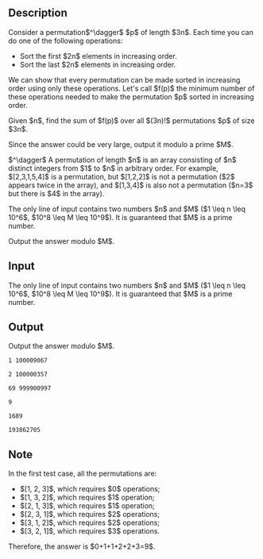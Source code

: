 ## Description

<div><p>Consider a permutation$^\dagger$ $p$ of length $3n$. Each time you can do one of the following operations:</p><ul> <li> Sort the first $2n$ elements in increasing order. </li><li> Sort the last $2n$ elements in increasing order. </li></ul><p>We can show that every permutation can be made sorted in increasing order using only these operations. Let's call $f(p)$ the minimum number of these operations needed to make the permutation $p$ sorted in increasing order.</p><p>Given $n$, find the sum of $f(p)$ over all $(3n)!$ permutations $p$ of size $3n$.</p><p>Since the answer could be very large, output it modulo a prime $M$.</p><p>$^\dagger$ A permutation of length $n$ is an array consisting of $n$ distinct integers from $1$ to $n$ in arbitrary order. For example, $[2,3,1,5,4]$ is a permutation, but $[1,2,2]$ is not a permutation ($2$ appears twice in the array), and $[1,3,4]$ is also not a permutation ($n=3$ but there is $4$ in the array).</p></div><div class="input-specification"><p>The only line of input contains two numbers $n$ and $M$ ($1 \leq n \leq 10^6$, $10^8 \leq M \leq 10^9$). It is guaranteed that $M$ is a prime number.</p></div><div class="output-specification"><p>Output the answer modulo $M$.</p></div>

## Input

<p>The only line of input contains two numbers $n$ and $M$ ($1 \leq n \leq 10^6$, $10^8 \leq M \leq 10^9$). It is guaranteed that $M$ is a prime number.</p>

## Output

<p>Output the answer modulo $M$.</p>





```input1
1 100009067
```




```input2
2 100000357
```




```input3
69 999900997
```




```output1
9
```




```output2
1689
```




```output3
193862705
```



## Note

<p>In the first test case, all the permutations are:</p><ul> <li> $[1, 2, 3]$, which requires $0$ operations; </li><li> $[1, 3, 2]$, which requires $1$ operation; </li><li> $[2, 1, 3]$, which requires $1$ operation; </li><li> $[2, 3, 1]$, which requires $2$ operations; </li><li> $[3, 1, 2]$, which requires $2$ operations; </li><li> $[3, 2, 1]$, which requires $3$ operations. </li></ul><p>Therefore, the answer is $0+1+1+2+2+3=9$.</p>

